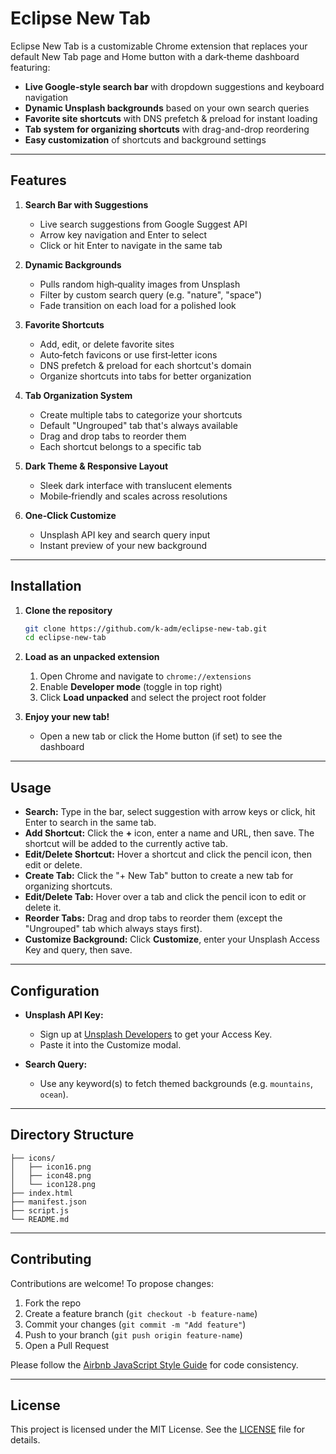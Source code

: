 # Eclipse New Tab

Eclipse New Tab is a customizable Chrome extension that replaces your default New Tab page and Home button with a dark‑theme dashboard featuring:

* **Live Google‑style search bar** with dropdown suggestions and keyboard navigation
* **Dynamic Unsplash backgrounds** based on your own search queries
* **Favorite site shortcuts** with DNS prefetch & preload for instant loading
* **Tab system for organizing shortcuts** with drag-and-drop reordering
* **Easy customization** of shortcuts and background settings

---

## Features

1. **Search Bar with Suggestions**

   * Live search suggestions from Google Suggest API
   * Arrow key navigation and Enter to select
   * Click or hit Enter to navigate in the same tab

2. **Dynamic Backgrounds**

   * Pulls random high‑quality images from Unsplash
   * Filter by custom search query (e.g. "nature", "space")
   * Fade transition on each load for a polished look

3. **Favorite Shortcuts**

   * Add, edit, or delete favorite sites
   * Auto‑fetch favicons or use first‑letter icons
   * DNS prefetch & preload for each shortcut's domain
   * Organize shortcuts into tabs for better organization

4. **Tab Organization System**

   * Create multiple tabs to categorize your shortcuts
   * Default "Ungrouped" tab that's always available
   * Drag and drop tabs to reorder them
   * Each shortcut belongs to a specific tab

5. **Dark Theme & Responsive Layout**

   * Sleek dark interface with translucent elements
   * Mobile‑friendly and scales across resolutions

6. **One‑Click Customize**

   * Unsplash API key and search query input
   * Instant preview of your new background

---

## Installation

1. **Clone the repository**

   ```bash
   git clone https://github.com/k-adm/eclipse-new-tab.git
   cd eclipse-new-tab
   ```

2. **Load as an unpacked extension**

   1. Open Chrome and navigate to `chrome://extensions`
   2. Enable **Developer mode** (toggle in top right)
   3. Click **Load unpacked** and select the project root folder

3. **Enjoy your new tab!**

   * Open a new tab or click the Home button (if set) to see the dashboard

---

## Usage

* **Search:** Type in the bar, select suggestion with arrow keys or click, hit Enter to search in the same tab.
* **Add Shortcut:** Click the **+** icon, enter a name and URL, then save. The shortcut will be added to the currently active tab.
* **Edit/Delete Shortcut:** Hover a shortcut and click the pencil icon, then edit or delete.
* **Create Tab:** Click the "+ New Tab" button to create a new tab for organizing shortcuts.
* **Edit/Delete Tab:** Hover over a tab and click the pencil icon to edit or delete it.
* **Reorder Tabs:** Drag and drop tabs to reorder them (except the "Ungrouped" tab which always stays first).
* **Customize Background:** Click **Customize**, enter your Unsplash Access Key and query, then save.

---

## Configuration

* **Unsplash API Key:**

  * Sign up at [Unsplash Developers](https://unsplash.com/developers) to get your Access Key.
  * Paste it into the Customize modal.

* **Search Query:**

  * Use any keyword(s) to fetch themed backgrounds (e.g. `mountains`, `ocean`).

---

## Directory Structure

```
├── icons/
│   ├── icon16.png
│   ├── icon48.png
│   └── icon128.png
├── index.html
├── manifest.json
├── script.js
└── README.md
```

---

## Contributing

Contributions are welcome! To propose changes:

1. Fork the repo
2. Create a feature branch (`git checkout -b feature-name`)
3. Commit your changes (`git commit -m "Add feature"`)
4. Push to your branch (`git push origin feature-name`)
5. Open a Pull Request

Please follow the [Airbnb JavaScript Style Guide](https://github.com/airbnb/javascript) for code consistency.

---

## License

This project is licensed under the MIT License. See the [LICENSE](LICENSE) file for details.
